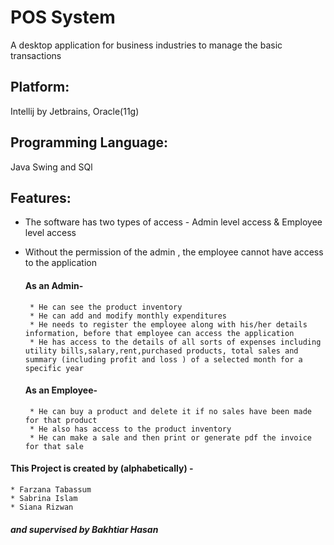 # POS System
 A desktop application for business industries to manage the basic transactions
 
## Platform:
Intellij by Jetbrains, Oracle(11g)

## Programming Language:
Java Swing and SQl

## Features:
* The software has two types of access - Admin level access & Employee level access
* Without the permission of the admin , the employee cannot have access to the application

  #### As an Admin-
       * He can see the product inventory
       * He can add and modify monthly expenditures
       * He needs to register the employee along with his/her details information, before that employee can access the application
       * He has access to the details of all sorts of expenses including utility bills,salary,rent,purchased products, total sales and summary (including profit and loss ) of a selected month for a specific year

  #### As an Employee-
       * He can buy a product and delete it if no sales have been made for that product
       * He also has access to the product inventory
       * He can make a sale and then print or generate pdf the invoice for that sale
   
#### This Project is created by (alphabetically) -
    * Farzana Tabassum
    * Sabrina Islam
    * Siana Rizwan
 ##### and supervised by Bakhtiar Hasan
